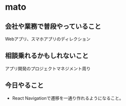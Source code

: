 # mato

## 会社や業務で普段やっていること

Webアプリ、スマホアプリのディレクション

## 相談乗れるかもしれないこと

アプリ開発のプロジェクトマネジメント周り

## 今日やること

- React Navigationで遷移を一通り作れるようになること。
